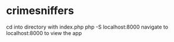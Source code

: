 # crimesniffers

cd into directory with index.php
php -S localhost:8000
navigate to localhost:8000 to view the app